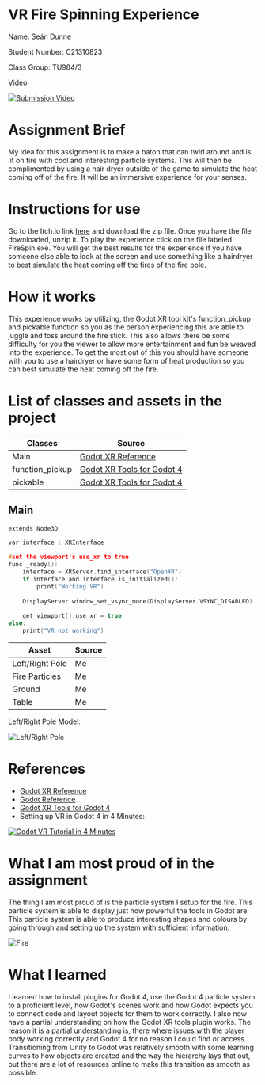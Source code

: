 ﻿
# VR Fire Spinning Experience

Name: Seán Dunne

Student Number: C21310823

Class Group: TU984/3

Video:

[![Submission Video](http://img.youtube.com/vi/UXd7Kf7gYYE/0.jpg)](https://youtu.be/UXd7Kf7gYYE)

# Assignment Brief

My idea for this assignment is to make a baton that can twirl around and is lit on fire with cool and interesting particle systems. This will then be complimented by using a hair dryer outside of the game to simulate the heat coming off of the fire. It will be an immersive experience for your senses.

# Instructions for use

Go to the Itch.io link [here](https://genericvillagerexe.itch.io/fire-spinning-experience) and download the zip file. Once you have the file downloaded, unzip it. To play the experience click on the file labeled FireSpin.exe. You will get the best results for the experience if you have someone else able to look at the screen and use something like a hairdryer to best simulate the heat coming off the fires of the fire pole.

# How it works

This experience works by utilizing, the Godot XR tool kit's function_pickup and pickable function so you as the person experiencing this are able to juggle and toss around the fire stick. This also allows there be some difficulty for you the viewer to allow more entertainment and fun be weaved into the experience. To get the most out of this you should have someone with you to use a hairdryer or have some form of heat production so you can best simulate the heat coming off the fire.

# List of classes and assets in the project

| Classes | Source |
|-----------|-----------|
| Main | [Godot XR Reference](https://docs.godotengine.org/en/stable/tutorials/xr/setting_up_xr.html)  |
| function_pickup  | [Godot XR Tools for Godot 4](https://docs.godotengine.org/en/stable/tutorials/xr/introducing_xr_tools.html#installing-xr-tools) |
| pickable  | [Godot XR Tools for Godot 4](https://docs.godotengine.org/en/stable/tutorials/xr/introducing_xr_tools.html#installing-xr-tools) |

## Main
``` C
extends Node3D

var interface : XRInterface

#set the viewport's use_xr to true
func _ready():
	interface = XRServer.find_interface("OpenXR")
	if interface and interface.is_initialized():
		print("Working VR")
		
	DisplayServer.window_set_vsync_mode(DisplayServer.VSYNC_DISABLED)
		
	get_viewport().use_xr = true
else:
	print("VR not working")
```

| Asset| Source |
|-----------|-----------|
| Left/Right Pole  | Me  |
| Fire Particles | Me |
| Ground | Me  |
| Table | Me  |

Left/Right Pole Model:

![Left/Right Pole](https://imgur.com/NQUrXq0.png)

# References
* [Godot XR Reference](https://docs.godotengine.org/en/stable/tutorials/xr/setting_up_xr.html)
* [Godot Reference](https://docs.godotengine.org/en/stable/about/introduction.html)
* [Godot XR Tools for Godot 4](https://docs.godotengine.org/en/stable/tutorials/xr/introducing_xr_tools.html#installing-xr-tools)
* Setting up VR in Godot 4 in 4 Minutes:

[![Godot VR Tutorial in 4 Minutes](http://img.youtube.com/vi/uh6bFdpnqVc/0.jpg)](https://www.youtube.com/watch?v=uh6bFdpnqVc)

# What I am most proud of in the assignment

The thing I am most proud of is the particle system I setup for the fire. This particle system is able to display just how powerful the tools in Godot are. This particle system is able to produce interesting shapes and colours by going through and setting up the system with sufficient information.

![Fire](https://imgur.com/RsreRKa.gif)
# What I learned

I learned how to install plugins for Godot 4, use the Godot 4 particle system to a proficient level, how Godot's scenes work and how Godot expects you to connect code and layout objects for them to work correctly. I also now have a partial understanding on how the Godot XR tools plugin works. The reason it is a partial understanding is, there where issues with the player body working correctly and Godot 4 for no reason I could find or access. Transitioning from Unity to Godot was relatively smooth with some learning curves to how objects are created and the way the hierarchy lays that out, but there are a lot of resources online to make this transition as smooth as possible.
